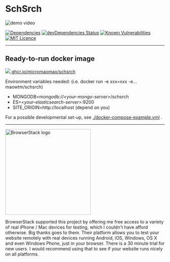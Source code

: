 # SchSrch

![demo video](readme_video.gif)

[![Dependencies](https://david-dm.org/micromaomao/schsrch.svg)](https://david-dm.org/micromaomao/schsrch)
[![devDependencies Status](https://david-dm.org/micromaomao/schsrch/dev-status.svg)](https://david-dm.org/micromaomao/schsrch?type=dev)
[![Known Vulnerabilities](https://snyk.io/test/github/micromaomao/schsrch/badge.svg)](https://snyk.io/test/github/micromaomao/schsrch)
[![MIT Licence](https://badges.frapsoft.com/os/mit/mit.svg?v=103)](https://opensource.org/licenses/mit-license.php)

---

## Ready-to-run docker image

[![](https://images.microbadger.com/badges/image/ghcr.io/micromaomao/schsrch.svg) ghcr.io/micromaomao/schsrch](ghcr.io/micromaomao/schsrch)

Environment variables needed: (i.e. docker run -e xxx=xxx -e&hellip; maowtm/schsrch)

- MONGODB=mongodb://*&lt;your-mongo-server&gt;*/schsrch
- ES=*&lt;your-elasticsearch-server&gt;*:9200
- SITE\_ORIGIN=http://localhost (depend on you)

For a possible developmental set-up, see [./docker-compose-example.yml](./docker-compose-example.yml) .

----

<a href="https://www.browserstack.com/"><img alt="BrowserStack logo" src="https://bstacksupport.zendesk.com/attachments/token/bueUNYiYxIt9MAgcZtTTLFS59/?name=Logo-01.svg" width="270"></a>

BrowserStack supported this project by offering me free access to a variety of real iPhone / Mac devices for testing, which I couldn't have afford otherwise. Big thanks goes to them. Their platform
allows you to test your website remotely with real devices running Android, iOS, Windows, OS X and even Windows Phone, just in your browser. There is a 30 minute trial for new users. I would recommend
using that to see if your website runs nicely on all platforms.
